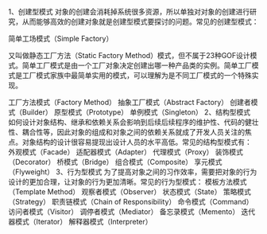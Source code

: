 1、创建型模式
对象的创建会消耗掉系统很多资源，所以单独对对象的创建进行研究，从而能够高效的创建对象就是创建型模式要探讨的问题。常见的创建型模式：

简单工场模式（Simple Factory）

又叫做静态工厂方法（Static Factory Method）模式，但不属于23种GOF设计模式。简单工厂模式是由一个工厂对象决定创建出哪一种产品类的实例。简单工厂模式是工厂模式家族中最简单实用的模式，可以理解为是不同工厂模式的一个特殊实现。


工厂方法模式（Factory Method）
抽象工厂模式（Abstract Factory）
创建者模式（Builder）
原型模式（Prototype）
单例模式（Singleton）
2、结构型模式
如何设计对象结构、继承和依赖关系会影响到后续后续程序的维护性、代码的健壮性、耦合性等，因此对象的组成和对象之间的依赖关系就成了开发人员关注的焦点。对象结构的设计很容易提现出设计人员的水平高低。常见的结构型模式有：
外观模式（Facade）
适配器模式（Adapter）
代理模式（Proxy）
装饰模式（Decorator）
桥模式（Bridge）
组合模式（Composite）
享元模式（Flyweight）
3、行为型模式
为了提高对象之间的习作效率，需要把对象的行为设计的更加合理，让对象的行为更加清晰。常见的行为型模式：
模板方法模式（Template Method）
观察者模式（Observer）
状态模式（State）
策略模式（Strategy）
职责链模式（Chain of Responsibility）
命令模式（Command）
访问者模式（Visitor）
调停者模式（Mediator）
备忘录模式（Memento）
迭代器模式（Iterator）
解释器模式（Interpreter）
